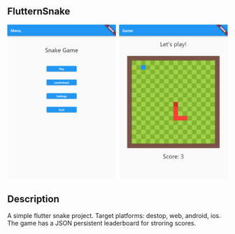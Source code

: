 ## FlutternSnake

![Snake game](doc/cover.png)

## Description
A simple flutter snake project. Target platforms: destop, web, android, ios. The game has a JSON persistent leaderboard for stroring scores.
